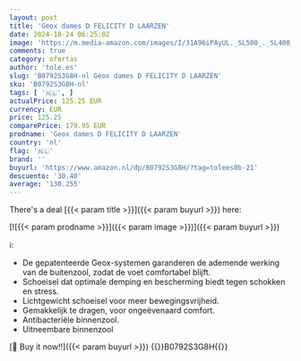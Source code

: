 ```yaml
---
layout: post
title: 'Geox dames D FELICITY D LAARZEN'
date: 2024-10-24 06:25:02
image: 'https://m.media-amazon.com/images/I/31A96iPAyUL._SL500_._SL400_.jpg'
comments: true
category: ofertas
author: 'tole.es'
slug: 'B0792S3G8H-nl Geox dames D FELICITY D LAARZEN'
sku: 'B0792S3G8H-nl'
tags: [ '🇳🇱', ]
actualPrice: 125.25 EUR
currency: EUR
price: 125.25
comparePrice: 179.95 EUR
prodname: 'Geox dames D FELICITY D LAARZEN'
country: 'nl'
flag: '🇳🇱'
brand: ''
buyurl: 'https://www.amazon.nl/dp/B0792S3G8H/?tag=tolees0b-21'
descuento: '30.40'
average: '130.255'
---
```


There's a deal [{{< param title >}}]({{< param buyurl >}})  here:

[![{{< param prodname >}}]({{< param image >}})]({{< param buyurl >}})

ℹ️:

- De gepatenteerde Geox-systemen garanderen de ademende werking van de buitenzool, zodat de voet comfortabel blijft.
- Schoeisel dat optimale demping en bescherming biedt tegen schokken en stress.
- Lichtgewicht schoeisel voor meer bewegingsvrijheid.
- Gemakkelijk te dragen, voor ongeëvenaard comfort.
- Antibacteriële binnenzool.
- Uitneembare binnenzool

[🛒 Buy it now!!]({{< param buyurl >}})
{{<world>}}B0792S3G8H{{</world>}}
